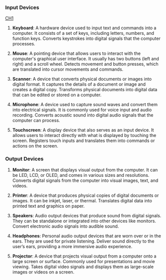### Input Devices

[ CH1 ](./Note/ch1.md)



1. **Keyboard**:  A hardware device used to input text and commands into a computer. It consists of a set of keys, including letters, numbers, and function keys. Converts keystrokes into digital signals that the computer processes.

2. **Mouse**: A pointing device that allows users to interact with the computer's graphical user interface. It usually has two buttons (left and right) and a scroll wheel. Detects movement and button presses, which are translated into cursor movements and commands.

3. **Scanner**: A device that converts physical documents or images into digital format. It captures the details of a document or image and creates a digital copy. Transforms physical documents into digital data that can be edited or stored on a computer.

4. **Microphone**: A device used to capture sound waves and convert them into electrical signals. It is commonly used for voice input and audio recording. Converts acoustic sound into digital audio signals that the computer can process.

5. **Touchscreen**: A display device that also serves as an input device. It allows users to interact directly with what is displayed by touching the screen. Registers touch inputs and translates them into commands or actions on the screen.

### Output Devices

1. **Monitor**: A screen that displays visual output from the computer. It can be LED, LCD, or OLED, and comes in various sizes and resolutions. Converts digital signals from the computer into visual images, text, and videos.

2. **Printer**: A device that produces physical copies of digital documents or images. It can be inkjet, laser, or thermal. Translates digital data into printed text and graphics on paper.

3. **Speakers**: Audio output devices that produce sound from digital signals. They can be standalone or integrated into other devices like monitors. Convert electronic audio signals into audible sound.

4. **Headphones**: Personal audio output devices that are worn over or in the ears. They are used for private listening. Deliver sound directly to the user’s ears, providing a more immersive audio experience.

5. **Projector**: A device that projects visual output from a computer onto a large screen or surface. Commonly used for presentations and movie viewing. Takes digital video signals and displays them as large-scale images or videos on a screen.
